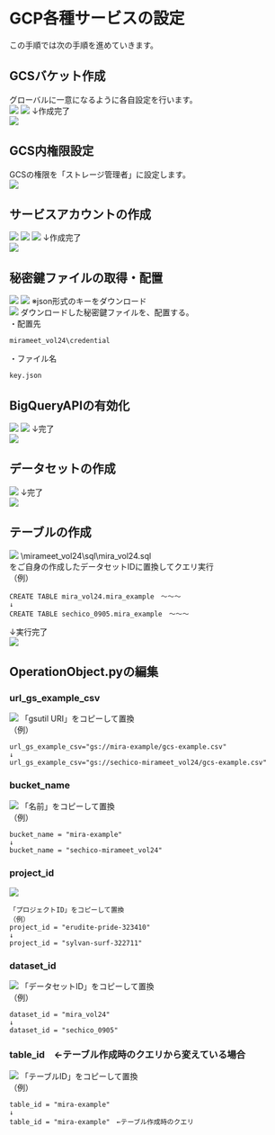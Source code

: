 # GCP各種サービスの設定
この手順では次の手順を進めていきます。  


## GCSバケット作成
グローバルに一意になるように各自設定を行います。  
![](img/GCSバケット作成1.png)
![](img/GCSバケット作成2.png)
↓作成完了  
![](img/GCSバケット作成3.png)

## GCS内権限設定
GCSの権限を「ストレージ管理者」に設定します。  
![](img/GCS内権限設定.png)

## サービスアカウントの作成
![](img/サービスアカウントの作成1.png)
![](img/サービスアカウントの作成2.png)
![](img/サービスアカウントの作成3.png)
↓作成完了  
![](img/サービスアカウントの作成4.png)

## 秘密鍵ファイルの取得・配置
![](img/秘密鍵の作成1.png)
![](img/秘密鍵の作成2.png)
※json形式のキーをダウンロード  
![](img/秘密鍵の作成3.png)
ダウンロードした秘密鍵ファイルを、配置する。  
・配置先  
```
mirameet_vol24\credential
```
・ファイル名  
```
key.json
```
## BigQueryAPIの有効化
![](img/BigQueryAPIの有効化1.png)
![](img/BigQueryAPIの有効化2.png)
↓完了  
![](img/BigQueryAPIの有効化3.png)

## データセットの作成
![](img/データセットの作成1.png)
↓完了  
![](img/データセットの作成2.png)

## テーブルの作成
![](img/テーブルの作成1.png)
\mirameet_vol24\sql\mira_vol24.sql  
をご自身の作成したデータセットIDに置換してクエリ実行  
（例）  
```
CREATE TABLE mira_vol24.mira_example　～～～
↓
CREATE TABLE sechico_0905.mira_example　～～～
```
↓実行完了  
![](img/テーブルの作成2.png)

## OperationObject.pyの編集
### url_gs_example_csv  
![](img/url_gs_example_csv.png)
「gsutil URI」をコピーして置換  
（例）  
```
url_gs_example_csv="gs://mira-example/gcs-example.csv"
↓
url_gs_example_csv="gs://sechico-mirameet_vol24/gcs-example.csv"
```
### bucket_name
![](img/bucket_name.png)
「名前」をコピーして置換  
（例）  
```
bucket_name = "mira-example"
↓
bucket_name = "sechico-mirameet_vol24"
```
### project_id
![](img/project_id.png)
```
「プロジェクトID」をコピーして置換  
（例）  
project_id = "erudite-pride-323410"
↓
project_id = "sylvan-surf-322711"
```
### dataset_id
![](img/dataset_id.png)
「データセットID」をコピーして置換  
（例）  
```
dataset_id = "mira_vol24"
↓
dataset_id = "sechico_0905"
```
### table_id　←テーブル作成時のクエリから変えている場合  
![](img/table_id.png)
「テーブルID」をコピーして置換  
（例）  
```
table_id = "mira-example"
↓
table_id = "mira-example"　←テーブル作成時のクエリ
```

